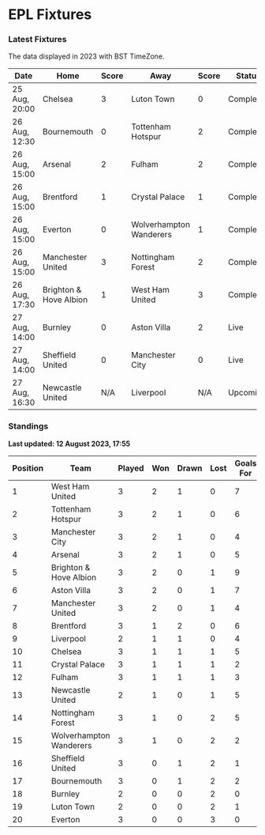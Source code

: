 # EPL Fixtures

### Latest Fixtures

The data displayed in 2023 with BST TimeZone.

<!-- START_TABLE -->
| Date | Home | Score | Away | Score | Status |
|-------------|--------|--------------|--------|--------------|--------|
| 25 Aug, 20:00 | Chelsea | 3 | Luton Town | 0 | Completed |
| 26 Aug, 12:30 | Bournemouth | 0 | Tottenham Hotspur | 2 | Completed |
| 26 Aug, 15:00 | Arsenal | 2 | Fulham | 2 | Completed |
| 26 Aug, 15:00 | Brentford | 1 | Crystal Palace | 1 | Completed |
| 26 Aug, 15:00 | Everton | 0 | Wolverhampton Wanderers | 1 | Completed |
| 26 Aug, 15:00 | Manchester United | 3 | Nottingham Forest | 2 | Completed |
| 26 Aug, 17:30 | Brighton & Hove Albion | 1 | West Ham United | 3 | Completed |
| 27 Aug, 14:00 | Burnley | 0 | Aston Villa | 2 | Live |
| 27 Aug, 14:00 | Sheffield United | 0 | Manchester City | 0 | Live |
| 27 Aug, 16:30 | Newcastle United | N/A | Liverpool | N/A | Upcoming |
<!-- END_TABLE -->

### Standings

**Last updated: 12 August 2023, 17:55**

<!-- START_STANDINGS -->
| Position | Team | Played | Won | Drawn | Lost | Goals For | Goals Against | Goal Difference | Points |
|----------|------|--------|-----|-------|------|-----------|---------------|-----------------|--------|
| 1 | West Ham United | 3 | 2 | 1 | 0 | 7 | 3 | 4 | 7 |
| 2 | Tottenham Hotspur | 3 | 2 | 1 | 0 | 6 | 2 | 4 | 7 |
| 3 | Manchester City | 3 | 2 | 1 | 0 | 4 | 0 | 4 | 7 |
| 4 | Arsenal | 3 | 2 | 1 | 0 | 5 | 3 | 2 | 7 |
| 5 | Brighton & Hove Albion | 3 | 2 | 0 | 1 | 9 | 5 | 4 | 6 |
| 6 | Aston Villa | 3 | 2 | 0 | 1 | 7 | 5 | 2 | 6 |
| 7 | Manchester United | 3 | 2 | 0 | 1 | 4 | 4 | 0 | 6 |
| 8 | Brentford | 3 | 1 | 2 | 0 | 6 | 3 | 3 | 5 |
| 9 | Liverpool | 2 | 1 | 1 | 0 | 4 | 2 | 2 | 4 |
| 10 | Chelsea | 3 | 1 | 1 | 1 | 5 | 4 | 1 | 4 |
| 11 | Crystal Palace | 3 | 1 | 1 | 1 | 2 | 2 | 0 | 4 |
| 12 | Fulham | 3 | 1 | 1 | 1 | 3 | 5 | -2 | 4 |
| 13 | Newcastle United | 2 | 1 | 0 | 1 | 5 | 2 | 3 | 3 |
| 14 | Nottingham Forest | 3 | 1 | 0 | 2 | 5 | 6 | -1 | 3 |
| 15 | Wolverhampton Wanderers | 3 | 1 | 0 | 2 | 2 | 5 | -3 | 3 |
| 16 | Sheffield United | 3 | 0 | 1 | 2 | 1 | 3 | -2 | 1 |
| 17 | Bournemouth | 3 | 0 | 1 | 2 | 2 | 6 | -4 | 1 |
| 18 | Burnley | 2 | 0 | 0 | 2 | 0 | 5 | -5 | 0 |
| 19 | Luton Town | 2 | 0 | 0 | 2 | 1 | 7 | -6 | 0 |
| 20 | Everton | 3 | 0 | 0 | 3 | 0 | 6 | -6 | 0 |
<!-- END_STANDINGS -->

